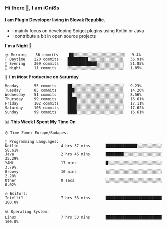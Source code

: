 ### Hi there 👋, I am iGniSs

#### I am Plugin Developer living in Slovak Republic.
- I mainly focus on developing Spigot plugins using Kotlin or Java
- I contribute a bit in open source projects

<!--START_SECTION:waka-->
**I'm a Night 🦉** 

```text
🌞 Morning    56 commits     ██░░░░░░░░░░░░░░░░░░░░░░░   9.4% 
🌆 Daytime    220 commits    █████████░░░░░░░░░░░░░░░░   36.91% 
🌃 Evening    309 commits    █████████████░░░░░░░░░░░░   51.85% 
🌙 Night      11 commits     ░░░░░░░░░░░░░░░░░░░░░░░░░   1.85%

```
📅 **I'm Most Productive on Saturday** 

```text
Monday       55 commits     ██░░░░░░░░░░░░░░░░░░░░░░░   9.23% 
Tuesday      85 commits     ███░░░░░░░░░░░░░░░░░░░░░░   14.26% 
Wednesday    51 commits     ██░░░░░░░░░░░░░░░░░░░░░░░   8.56% 
Thursday     99 commits     ████░░░░░░░░░░░░░░░░░░░░░   16.61% 
Friday       102 commits    ████░░░░░░░░░░░░░░░░░░░░░   17.11% 
Saturday     105 commits    ████░░░░░░░░░░░░░░░░░░░░░   17.62% 
Sunday       99 commits     ████░░░░░░░░░░░░░░░░░░░░░   16.61%

```


📊 **This Week I Spent My Time On** 

```text
⌚︎ Time Zone: Europe/Budapest

💬 Programming Languages: 
Kotlin                   4 hrs 37 mins       ██████████████░░░░░░░░░░░   58.61% 
Java                     2 hrs 46 mins       ████████░░░░░░░░░░░░░░░░░   35.29% 
YAML                     17 mins             █░░░░░░░░░░░░░░░░░░░░░░░░   3.79% 
Groovy                   10 mins             ░░░░░░░░░░░░░░░░░░░░░░░░░   2.28% 
Other                    0 secs              ░░░░░░░░░░░░░░░░░░░░░░░░░   0.02%

🔥 Editors: 
IntelliJ                 7 hrs 53 mins       █████████████████████████   100.0%

💻 Operating System: 
Linux                    7 hrs 53 mins       █████████████████████████   100.0%

```


<!--END_SECTION:waka-->